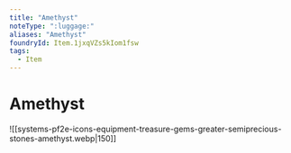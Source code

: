 ```yaml
---
title: "Amethyst"
noteType: ":luggage:"
aliases: "Amethyst"
foundryId: Item.1jxqVZs5kIom1fsw
tags:
  - Item
---
```


# Amethyst
![[systems-pf2e-icons-equipment-treasure-gems-greater-semiprecious-stones-amethyst.webp|150]]
